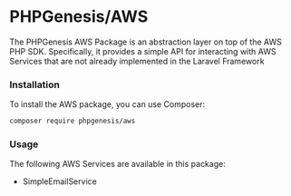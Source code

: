 # PHPGenesis/AWS

The PHPGenesis AWS Package is an abstraction layer on top of the AWS PHP SDK. Specifically, it provides a simple API for interacting
with AWS Services that are not already implemented in the Laravel Framework

### Installation

To install the AWS package, you can use Composer:

```bash
composer require phpgenesis/aws
```

### Usage

The following AWS Services are available in this package:

- SimpleEmailService